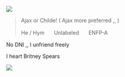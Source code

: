 <p align="left">
<img src="https://64.media.tumblr.com/34c16a5b052a6257cf54c86e0dff78fc/8ecd3d05b9f30c55-7c/s500x750/af9f2e9f7f88df5580cdc26a253334466e041786.gifv?ixlib=rb-1.2.1&ixid=eyJhcHBfaWQiOjEyMDd9&auto=format&fit=crop&w=2772&q=80"/>
</p>

> Ajax or Childe! ( Ajax more preferred ,, )
>
> He / HymㅤㅤUnlabeledㅤㅤENFP-A 

No DNI ,, I unfriend freely

I heart Britney Spears

<p align="left">
<img src="https://64.media.tumblr.com/34c16a5b052a6257cf54c86e0dff78fc/8ecd3d05b9f30c55-7c/s500x750/af9f2e9f7f88df5580cdc26a253334466e041786.gifv?ixlib=rb-1.2.1&ixid=eyJhcHBfaWQiOjEyMDd9&auto=format&fit=crop&w=2772&q=80"/>
</p>
